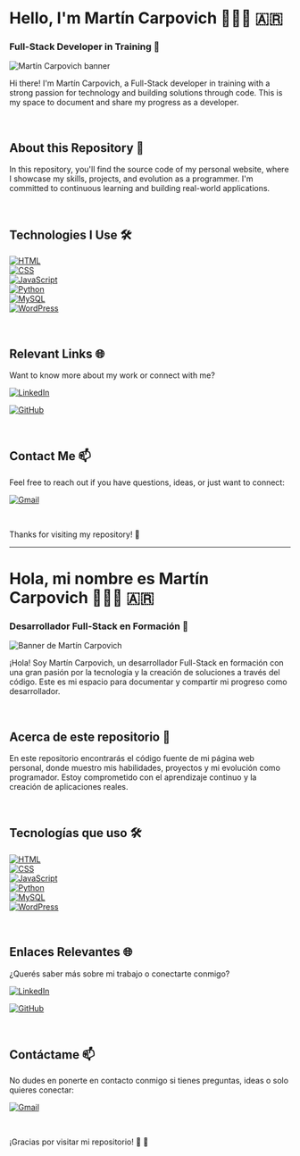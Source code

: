 # Hello, I'm Martín Carpovich 👨🏻‍💻 🇦🇷  
### Full-Stack Developer in Training 🚀

![Martín Carpovich banner](./your-image.png)

Hi there! I'm Martín Carpovich, a Full-Stack developer in training with a strong passion for technology and building solutions through code. This is my space to document and share my progress as a developer.

<br>

## About this Repository 📁

In this repository, you'll find the source code of my personal website, where I showcase my skills, projects, and evolution as a programmer. I'm committed to continuous learning and building real-world applications.

<br>

## Technologies I Use 🛠️

[![HTML](https://img.shields.io/badge/HTML-white?style=for-the-badge&logo=html5&logoColor=white&labelColor=black&color=%23E34F26)]()  
[![CSS](https://img.shields.io/badge/CSS-white?style=for-the-badge&logo=css3&logoColor=white&labelColor=black&color=blue)]()  
[![JavaScript](https://img.shields.io/badge/JavaScript-white?style=for-the-badge&logo=javascript&logoColor=white&labelColor=black&color=%23F7DF1E)]()  
[![Python](https://img.shields.io/badge/Python-yellow?style=for-the-badge&logo=python&logoColor=white&labelColor=101010)]()  
[![MySQL](https://img.shields.io/badge/MySQL-white?style=for-the-badge&logo=mysql&logoColor=white&labelColor=black&color=%234479A1)]()  
[![WordPress](https://img.shields.io/badge/WordPress-white?style=for-the-badge&logo=wordpress&logoColor=white&labelColor=black&color=%2321759B)]()

<br>

## Relevant Links 🌐

Want to know more about my work or connect with me?

[![LinkedIn](https://img.shields.io/badge/LinkedIn-white?style=for-the-badge&logo=linkedin&logoColor=white&labelColor=%230A66C2&color=%23363636)](https://www.linkedin.com/in/martin-carpovich/)

[![GitHub](https://img.shields.io/badge/GitHub-white?style=for-the-badge&logo=github&logoColor=white&labelColor=black&color=black)](https://github.com/martincarpovich)

<br>

## Contact Me 📫

Feel free to reach out if you have questions, ideas, or just want to connect:

[![Gmail](https://img.shields.io/badge/Email-white?style=for-the-badge&logo=gmail&logoColor=white&label=martincarpovich%40gmail.com&labelColor=black&color=%23EA4335)](mailto:martincarpovich@gmail.com)

<br>

Thanks for visiting my repository! 👋


------

# Hola, mi nombre es Martín Carpovich 👨🏻‍💻 🇦🇷  
### Desarrollador Full-Stack en Formación 🚀

![Banner de Martín Carpovich](./your-image.png)

¡Hola! Soy Martín Carpovich, un desarrollador Full-Stack en formación con una gran pasión por la tecnología y la creación de soluciones a través del código. Este es mi espacio para documentar y compartir mi progreso como desarrollador.

<br>

## Acerca de este repositorio 📁

En este repositorio encontrarás el código fuente de mi página web personal, donde muestro mis habilidades, proyectos y mi evolución como programador. Estoy comprometido con el aprendizaje continuo y la creación de aplicaciones reales.

<br>

## Tecnologías que uso 🛠️

[![HTML](https://img.shields.io/badge/HTML-white?style=for-the-badge&logo=html5&logoColor=white&labelColor=black&color=%23E34F26)]()  
[![CSS](https://img.shields.io/badge/CSS-white?style=for-the-badge&logo=css3&logoColor=white&labelColor=black&color=blue)]()  
[![JavaScript](https://img.shields.io/badge/JavaScript-white?style=for-the-badge&logo=javascript&logoColor=white&labelColor=black&color=%23F7DF1E)]()  
[![Python](https://img.shields.io/badge/Python-yellow?style=for-the-badge&logo=python&logoColor=white&labelColor=101010)]()  
[![MySQL](https://img.shields.io/badge/MySQL-white?style=for-the-badge&logo=mysql&logoColor=white&labelColor=black&color=%234479A1)]()  
[![WordPress](https://img.shields.io/badge/WordPress-white?style=for-the-badge&logo=wordpress&logoColor=white&labelColor=black&color=%2321759B)]()

<br>

## Enlaces Relevantes 🌐

¿Querés saber más sobre mi trabajo o conectarte conmigo?

[![LinkedIn](https://img.shields.io/badge/LinkedIn-white?style=for-the-badge&logo=linkedin&logoColor=white&labelColor=%230A66C2&color=%23363636)](https://www.linkedin.com/in/martin-carpovich/)

[![GitHub](https://img.shields.io/badge/GitHub-white?style=for-the-badge&logo=github&logoColor=white&labelColor=black&color=black)](https://github.com/martincarpovich)

<br>

## Contáctame 📫

No dudes en ponerte en contacto conmigo si tienes preguntas, ideas o solo quieres conectar:

[![Gmail](https://img.shields.io/badge/Email-white?style=for-the-badge&logo=gmail&logoColor=white&label=martincarpovich%40gmail.com&labelColor=black&color=%23EA4335)](mailto:martincarpovich@gmail.com)

<br>

¡Gracias por visitar mi repositorio! 👋
👋
